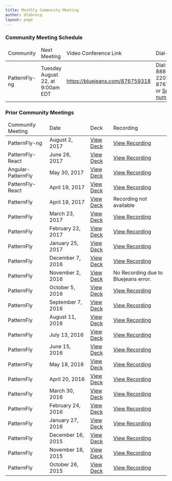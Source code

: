```yaml
---
title: Monthly Community Meeting
author: dlabrecq
layout: page
---
```

<!--<p>Join us at our next Community Meeting on <b><a href="https://www.timeanddate.com/worldclock/fixedtime.html?msg=April+Community+Meeting&iso=20170419T10&p1=207&ah=1">April 19 at 10AM EST</a></b>.</p>
<p>Join the BlueJeans Video Conference: <a href="https://bluejeans.com/985415746">https://bluejeans.com/985415746</a>.</p>
<p>Or, dial in via phone:</p>
<ul>
  <li>Call-in number: 1-800-451-8679</li>
  <li>Meeting ID: 985415746</li>
</ul>-->

<!-- <h3>Community Meeting Schedule</h3>
<table class="table table-bordered">
  <thead>
    <tr>
      <td>Community</td>
      <td>Next Meeting</td>
      <td>Video Conference Link</td>
      <td>Dial-in Info</td>
    </tr>
  </thead>

  <tbody>
    <tr>
      <td>PatternFly-React</td>
      <td>Monday June 26, at 11:00am EDT</td>
      <td><a target="blank" href="https://bluejeans.com/1418302074">https://bluejeans.com/1418302074</a></td>
      <td>Dial: 1-888-847-2201, ID: 1418302074</td>
    </tr>
  </tbody>
</table> -->

<h3>Community Meeting Schedule</h3>
<table class="table table-bordered">
  <thead>
    <tr>
      <td>Community</td>
      <td>Next Meeting</td>
      <td>Video Conference Link</td>
      <td>Dial-in Info</td>
      <td>Agenda</td>
    </tr>
  </thead>

  <tbody>
    <tr>
      <td>PatternFly-ng</td>
      <td>Tuesday August 22, at 9:00am EDT</td>
      <td><a target="blank" href="https://bluejeans.com/876759318">https://bluejeans.com/876759318</a></td>
      <td>Dial: 1-888-847-2201, ID: 876759318 or <a href="http://bluejeans.com/premium-numbers">See all numbers</a></td>
      <td><a target="blank" href="https://github.com/patternfly/patternfly-ng/blob/master/resources/community-meetings/2017-08-22_communitymtg_agenda.md">View Agenda</a></td>
    </tr>
  </tbody>
</table>


<h3>Prior Community Meetings</h3>
<table class="table table-bordered">
  <thead>
    <tr>
      <td>Community Meeting</td>
      <td>Date</td>
      <td>Deck</td>
      <td>Recording</td>
    </tr>
  </thead>

  <tbody>
    <tr>
      <td>PatternFly-ng</td>
      <td>August 2, 2017</td>
      <td><a href="https://github.com/patternfly/patternfly-ng/blob/master/resources/community-meetings/2017-08-02_communitymtg_slides.pdf">View Deck</a></td>
      <td><a target="blank" href="https://bluejeans.com/s/23_w6">View Recording</a></td>
    </tr>
    <tr>
      <td>PatternFly-React</td>
      <td>June 26, 2017</td>
      <td><a href="https://www.dropbox.com/s/f4ho9bhcrclyozq/PatternFly%20React%20June%202017%20Update.pdf?dl=0">View Deck</a></td>
      <td><a target="blank" href="https://bluejeans.com/s/mwqtB/">View Recording</a></td>
    </tr>
    <tr>
      <td>Angular-PatternFly</td>
      <td>May 30, 2017</td>
      <td><a href="https://www.dropbox.com/s/3be8hm94oyi3vz1/May%202017%20Angular%20PatternFly%20Community%20Meeting.pdf?dl=0">View Deck</a></td>
      <td><a target="blank" href="https://bluejeans.com/s/rHmNY/">View Recording</a></td>
    </tr>
    <tr>
      <td>PatternFly-React</td>
      <td>April 19, 2017</td>
      <td><a href="https://docs.google.com/presentation/d/1CZA5OAYwQGUSn6BO8wtJC3b-0OVlVlu6HvKooLU5pNE/edit#slide=id.g1cf4dff9ec_0_299">View Deck</a></td>
      <td><a target="blank" href="https://bluejeans.com/s/vBR02">View Recording</a></td>
    </tr>
    <tr>
      <td>PatternFly</td>
      <td>April 19, 2017</td>
      <td><a href="https://github.com/patternfly/patternfly-design/blob/master/resources/community-meetings/PatternFly%20Community%20Meeting%202017-04.pdf">View Deck</a></td>
      <td>Recording not available</td>
    </tr>
    <tr>
      <td>PatternFly</td>
      <td>March 23, 2017</td>
      <td><a href="https://github.com/patternfly/patternfly-design/blob/master/resources/community-meetings/PatternFly%20Community%20Meeting%202017-03.pdf">View Deck</a></td>
      <td><a target="blank" href="https://bluejeans.com/s/Xj1Cr">View Recording</a></td>
    </tr>
    <tr>
      <td>PatternFly</td>
      <td>February 22, 2017</td>
      <td><a href="https://github.com/patternfly/patternfly-design/blob/master/resources/community-meetings/PatternFly%20Community%20Meeting%202017-02.pdf">View Deck</a></td>
      <td><a target="blank" href="https://bluejeans.com/s/Cnu5T/">View Recording</a></td>
    </tr>
    <tr>
      <td>PatternFly</td>
      <td>January 25, 2017</td>
      <td><a href="https://github.com/patternfly/patternfly-design/blob/master/resources/community-meetings/PatternFly%20Community%20Meeting%202017-01.pdf">View Deck</a></td>
      <td><a target="blank" href="https://bluejeans.com/s/UQbyU/">View Recording</a></td>
    </tr>
    <tr>
      <td>PatternFly</td>
      <td>December 7, 2016</td>
      <td><a href="https://www.dropbox.com/s/kknzi0altkcd6fy/PatternFly%20Community%20Meeting%202016-12.pdf?dl=0">View Deck</a></td>
      <td><a target="blank" href="https://bluejeans.com/s/tvGXE/">View Recording</a></td>
    </tr>
    <tr>
      <td>PatternFly</td>
      <td>November 2, 2016</td>
      <td><a href="https://www.dropbox.com/s/q9sue4oqeb9rzd9/PatternFly%20Community%20Meeting%202016-11.pdf?dl=0">View Deck</a></td>
      <td>No Recording due to Bluejeans error.</td>
    </tr>
    <tr>
      <td>PatternFly</td>
      <td>October 5, 2016</td>
      <td><a href="https://www.dropbox.com/s/bw81zc0cguag7z7/PatternFly%20Community%20Meeting%202016-10.pdf?dl=0">View Deck</a></td>
      <td><a target="blank" href="https://bluejeans.com/s/PZdLS/">View Recording</a></td>
    </tr>
    <tr>
      <td>PatternFly</td>
      <td>September 7, 2016</td>
      <td><a href="https://www.dropbox.com/s/fp3p58n9wmfgnvt/PatternFly%20Community%20Meeting%202016-09.pdf?dl=0">View Deck</a></td>
      <td><a target="blank" href="https://bluejeans.com/s/aNH4r/">View Recording</a></td>
    </tr>
    <tr>
      <td>PatternFly</td>
      <td>August 11, 2016</td>
      <td><a href="https://www.dropbox.com/s/avsmiitfjko7l7t/PatternFly%20Community%20Meeting%202016-08.pdf?dl=0">View Deck</a></td>
      <td><a target="blank" href="https://bluejeans.com/s/aa4d/">View Recording</a></td>
    </tr>
    <tr>
      <td>PatternFly</td>
      <td>July 13, 2016</td>
      <td><a href="https://www.dropbox.com/s/fnoy4qkvd18vk67/PatternFly%20Community%20Meeting%202016-07.pdf?dl=0">View Deck</a></td>
      <td><a target="blank" href="https://bluejeans.com/s/a27m/">View Recording</a></td>
    </tr>
    <tr>
      <td>PatternFly</td>
      <td>June 15, 2016</td>
      <td><a href="https://www.dropbox.com/s/yg9u0lp2kziqzqb/PatternFly%20Community%20Meeting%202016-06.pdf?dl=0">View Deck</a></td>
      <td><a target="blank" href="https://bluejeans.com/s/9PLG/">View Recording</a></td>
    </tr>
    <tr>
      <td>PatternFly</td>
      <td>May 18, 2016</td>
      <td><a href="https://www.dropbox.com/s/gg2w5wls8kvd2lj/PatternFly%20Community%20Meeting%202016-05%20%281%29.pdf?dl=0">View Deck</a></td>
      <td><a target="blank" href="https://bluejeans.com/s/9FhO/">View Recording</a></td>
    </tr>
    <tr>
      <td>PatternFly</td>
      <td>April 20, 2016</td>
      <td><a href="https://www.dropbox.com/s/ou05dnqzy0zyxct/PatternFly%20Community%20Meeting%202016-04.pdf?dl=0">View Deck</a></td>
      <td><a target="blank" href="https://bluejeans.com/s/9w4A/">View Recording</a></td>
    </tr>
    <tr>
      <td>PatternFly</td>
      <td>March 30, 2016</td>
      <td><a href="https://www.dropbox.com/s/f0c69ai4ec2sjst/PatternFly%20Community%20Meeting%202016-03.pdf?dl=0">View Deck</a></td>
      <td><a target="blank" href="https://bluejeans.com/s/9mQW/">View Recording</a></td>
    </tr>
    <tr>
      <td>PatternFly</td>
      <td>February 24, 2016</td>
      <td><a href="https://www.dropbox.com/s/lh6ws2xblzv1cl1/PatternFly%20Community%20Meeting%202016-02.pdf?dl=0">View Deck</a></td>
      <td><a target="blank" href="https://bluejeans.com/s/9aM0/">View Recording</a></td>
    </tr>
    <tr>
      <td>PatternFly</td>
      <td>January 27, 2016</td>
      <td><a href="https://www.dropbox.com/s/z5e2obske4tl15t/PatternFly%20Community%20Meeting%202016-01.pdf?dl=0">View Deck</a></td>
      <td><a target="blank" href="https://bluejeans.com/s/91SG/">View Recording</a></td>
    </tr>
    <tr>
      <td>PatternFly</td>
      <td>December 16, 2015</td>
      <td><a href="https://www.dropbox.com/s/hwdoxrnlqmvqmp0/PatternFly%20Community%20Meeting%202015-12.pdf?dl=0">View Deck</a></td>
      <td><a target="blank" href="https://bluejeans.com/s/8Wh4/">View Recording</a></td>
    </tr>
    <tr>
      <td>PatternFly</td>
      <td>November 18, 2015</td>
      <td><a target="blank" href="https://www.dropbox.com/s/s156g46b3dvfyo1/PatternFly%20Community%20Meeting%202015-11.pdf?dl=0">View Deck</a></td>
      <td><a target="blank" href="https://bluejeans.com/s/8Per/">View Recording</a></td>
    </tr>
    <tr>
      <td>PatternFly</td>
      <td>October 26, 2015</td>
      <td><a target="blank" href="https://www.dropbox.com/s/9dgu2bu781o0bh2/PatternFly%20Community%20Meeting%202015-10.pdf?dl=0">View Deck</a></td>
      <td><a target="blank" href="https://bluejeans.com/s/8KyT/">View Recording</a></td>
    </tr>
  </tbody>
</table>
